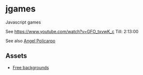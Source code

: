 # jgames
Javascript games

See https://www.youtube.com/watch?v=GFO_txvwK_c 
Till: 2:13:00

See also [Angel Policarpo](https://github.com/AngelPolicarpo/FCC-GameDev-Course)

## Assets
- [Free backgrounds](https://bevouliin.com/category/free_game_asset/)
